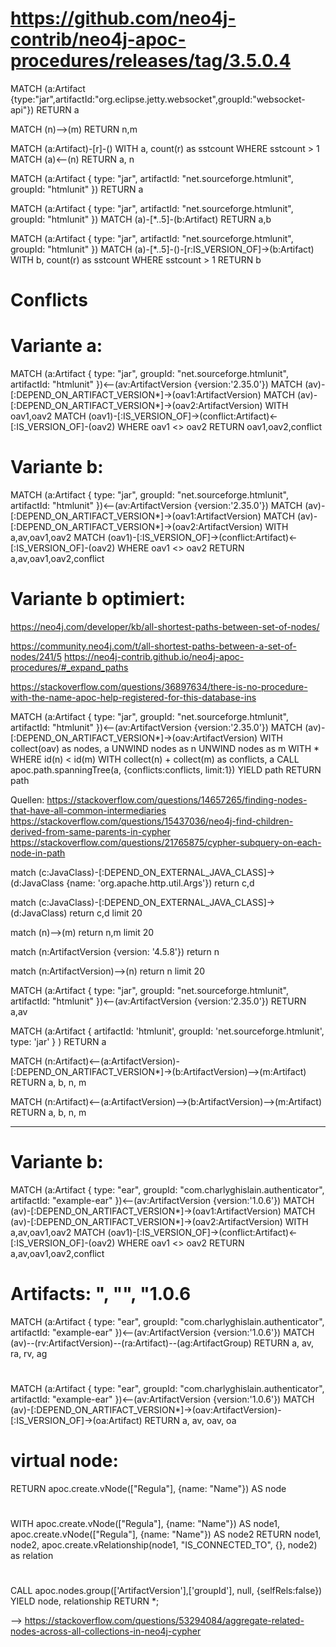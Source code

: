 # https://github.com/neo4j-contrib/neo4j-apoc-procedures/releases/tag/3.5.0.4


MATCH (a:Artifact {type:"jar",artifactId:"org.eclipse.jetty.websocket",groupId:"websocket-api"})
RETURN a

MATCH (n)-->(m)
RETURN n,m

MATCH (a:Artifact)-[r]-()
WITH a, count(r) as sstcount
WHERE sstcount > 1
MATCH (a)<--(n)
RETURN a, n

MATCH (a:Artifact {  type: "jar",  artifactId: "net.sourceforge.htmlunit",  groupId: "htmlunit" })
RETURN a

MATCH (a:Artifact {  type: "jar",  artifactId: "net.sourceforge.htmlunit",  groupId: "htmlunit" })
MATCH (a)-[*..5]-(b:Artifact)
RETURN a,b

MATCH (a:Artifact {  type: "jar",  artifactId: "net.sourceforge.htmlunit",  groupId: "htmlunit" })
MATCH (a)-[*..5]-()-[r:IS_VERSION_OF]->(b:Artifact)
WITH b, count(r) as sstcount
WHERE sstcount > 1
RETURN b

# Conflicts

# Variante a:
MATCH (a:Artifact {  type: "jar",  groupId: "net.sourceforge.htmlunit",  artifactId: "htmlunit" })<--(av:ArtifactVersion {version:'2.35.0'})
MATCH (av)-[:DEPEND_ON_ARTIFACT_VERSION*]->(oav1:ArtifactVersion)
MATCH (av)-[:DEPEND_ON_ARTIFACT_VERSION*]->(oav2:ArtifactVersion)
WITH oav1,oav2
MATCH (oav1)-[:IS_VERSION_OF]->(conflict:Artifact)<-[:IS_VERSION_OF]-(oav2)
WHERE oav1 <> oav2
RETURN oav1,oav2,conflict

# Variante b:
MATCH (a:Artifact {  type: "jar",  groupId: "net.sourceforge.htmlunit",  artifactId: "htmlunit" })<--(av:ArtifactVersion {version:'2.35.0'})
MATCH (av)-[:DEPEND_ON_ARTIFACT_VERSION*]->(oav1:ArtifactVersion)
MATCH (av)-[:DEPEND_ON_ARTIFACT_VERSION*]->(oav2:ArtifactVersion)
WITH a,av,oav1,oav2
MATCH (oav1)-[:IS_VERSION_OF]->(conflict:Artifact)<-[:IS_VERSION_OF]-(oav2)
WHERE oav1 <> oav2
RETURN a,av,oav1,oav2,conflict

# Variante b optimiert:

https://neo4j.com/developer/kb/all-shortest-paths-between-set-of-nodes/

https://community.neo4j.com/t/all-shortest-paths-between-a-set-of-nodes/241/5
https://neo4j-contrib.github.io/neo4j-apoc-procedures/#_expand_paths

https://stackoverflow.com/questions/36897634/there-is-no-procedure-with-the-name-apoc-help-registered-for-this-database-ins


MATCH (a:Artifact {  type: "jar",  groupId: "net.sourceforge.htmlunit",  artifactId: "htmlunit" })<--(av:ArtifactVersion {version:'2.35.0'})
MATCH (av)-[:DEPEND_ON_ARTIFACT_VERSION*]->(oav:ArtifactVersion)
WITH collect(oav) as nodes, a
UNWIND nodes as n
UNWIND nodes as m
WITH * WHERE id(n) < id(m)
WITH collect(n) + collect(m) as conflicts, a
CALL apoc.path.spanningTree(a, {conflicts:conflicts, limit:1}) YIELD path
RETURN path




Quellen:
https://stackoverflow.com/questions/14657265/finding-nodes-that-have-all-common-intermediaries
https://stackoverflow.com/questions/15437036/neo4j-find-children-derived-from-same-parents-in-cypher
https://stackoverflow.com/questions/21765875/cypher-subquery-on-each-node-in-path

match (c:JavaClass)-[:DEPEND_ON_EXTERNAL_JAVA_CLASS]->(d:JavaClass {name: 'org.apache.http.util.Args'}) return c,d

match (c:JavaClass)-[:DEPEND_ON_EXTERNAL_JAVA_CLASS]->(d:JavaClass) return c,d limit 20

match (n)-->(m) return n,m limit 20

match (n:ArtifactVersion {version: '4.5.8'}) return n

match (n:ArtifactVersion)-->(n) return n limit 20

MATCH (a:Artifact {  type: "jar",  groupId: "net.sourceforge.htmlunit",  artifactId: "htmlunit" })<--(av:ArtifactVersion {version:'2.35.0'})
RETURN a,av


MATCH (a:Artifact { artifactId: 'htmlunit', groupId: 'net.sourceforge.htmlunit', type: 'jar' } ) RETURN a

MATCH (n:Artifact)<--(a:ArtifactVersion)-[:DEPEND_ON_ARTIFACT_VERSION*]->(b:ArtifactVersion)-->(m:Artifact)
RETURN a, b, n, m

MATCH (n:Artifact)<--(a:ArtifactVersion)-->(b:ArtifactVersion)-->(m:Artifact)
RETURN a, b, n, m


-------------------------------------

# Variante b:
MATCH (a:Artifact {  type: "ear",  groupId: "com.charlyghislain.authenticator",  artifactId: "example-ear" })<--(av:ArtifactVersion {version:'1.0.6'})
MATCH (av)-[:DEPEND_ON_ARTIFACT_VERSION*]->(oav1:ArtifactVersion)
MATCH (av)-[:DEPEND_ON_ARTIFACT_VERSION*]->(oav2:ArtifactVersion)
WITH a,av,oav1,oav2
MATCH (oav1)-[:IS_VERSION_OF]->(conflict:Artifact)<-[:IS_VERSION_OF]-(oav2)
WHERE oav1 <> oav2
RETURN a,av,oav1,oav2,conflict


# Artifacts: ", "", "1.0.6
MATCH (a:Artifact {  type: "ear",  groupId: "com.charlyghislain.authenticator",  artifactId: "example-ear" })<--(av:ArtifactVersion {version:'1.0.6'})
MATCH (av)--(rv:ArtifactVersion)--(ra:Artifact)--(ag:ArtifactGroup)
RETURN a, av, ra, rv, ag

# 
MATCH (a:Artifact {  type: "ear",  groupId: "com.charlyghislain.authenticator",  artifactId: "example-ear" })<--(av:ArtifactVersion {version:'1.0.6'})
MATCH (av)-[:DEPEND_ON_ARTIFACT_VERSION*]->(oav:ArtifactVersion)-[:IS_VERSION_OF]->(oa:Artifact)
RETURN a, av, oav, oa

# virtual node:
RETURN apoc.create.vNode(["Regula"], {name: "Name"}) AS node
#
WITH apoc.create.vNode(["Regula"], {name: "Name"}) AS node1, apoc.create.vNode(["Regula"], {name: "Name"}) AS node2
RETURN node1, node2, apoc.create.vRelationship(node1, "IS_CONNECTED_TO", {}, node2) as relation

#
CALL apoc.nodes.group(['ArtifactVersion'],['groupId'], null, {selfRels:false})
YIELD node, relationship RETURN *;


--> https://stackoverflow.com/questions/53294084/aggregate-related-nodes-across-all-collections-in-neo4j-cypher